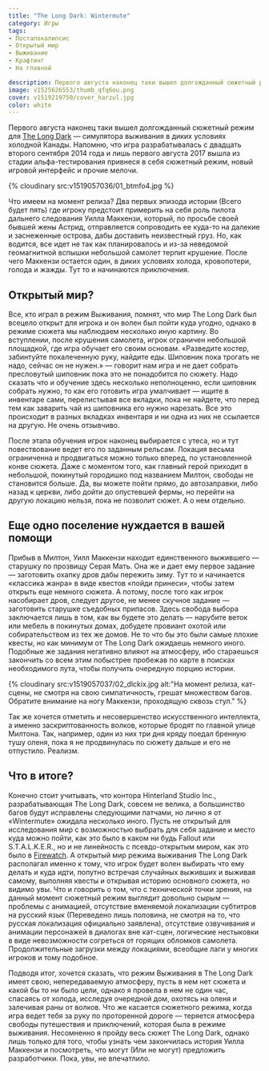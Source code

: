 ```yaml
---
title: "The Long Dark: Wintermute"
category: Игры
tags:
- Постапокалипсис
- Открытый мир
- Выживание
- Крафтинг
- На главной

description: Первого августа наконец таки вышел долгожданный сюжетный режим для The Long Dark — симулятора выживания в диких условиях холодной Канады. 
image: v1525626553/thumb_qfq6ou.png
cover: v1519219750/cover_harzul.jpg
color: white
---
```


Первого августа наконец таки вышел долгожданный сюжетный режим для [The Long Dark][1] — симулятора выживания в диких условиях холодной Канады. Напомню, что игра разрабатывалась с двадцать второго сентября 2014 года и лишь первого августа 2017 вышла из стадии альфа-тестирования привнеся в себя сюжетный режим, новый игровой интерфейс и прочие мелочи.

<!-- more -->

{% cloudinary src:v1519057036/01_btmfo4.jpg %}

Что имеем на момент релиза? Два первых эпизода истории (Всего будет пять) где игроку предстоит примерить на себя роль пилота дальнего следования Уилла Маккензи, который, по просьбе своей бывшей жены Астрид, отправляется сопроводить ее куда-то на далекие и заснеженные острова, дабы доставить неизвестный груз. Но, как водится, все идет не так как планировалось и из-за неведомой геомагнитной вспышки небольшой самолет терпит крушение. После чего Маккензи остается один, в диких условиях холода, кровопотери, голода и жажды. Тут то и начинаются приключения.

<!-- more -->

## Открытый мир?

Все, кто играл в режим Выживания, помнят, что мир The Long Dark был всецело открыт для игрока и он волен был пойти куда угодно, однако в режиме сюжета мы наблюдаем несколько иную картину. Во вступлении, после крушения самолета, игрок ограничен небольшой площадкой, где игра обучает его своим основам. «Разведите костер, забинтуйте покалеченную руку, найдите еды. Шиповник пока трогать не надо, сейчас он не нужен.» — говорит нам игра и не дает собрать пресловутый шиповник пока это не понадобится по сюжету. Надо сказать что и обучение здесь несколько неполноценно, если шиповник собрать нужно, то как его готовить игра умалчивает — ищите в инвентаре сами, перелистывая все вкладки, пока не найдете, что перед тем как заварить чай из шиповника его нужно нарезать. Все это происходит в разных вкладках инвентаря и ни одна из них не ссылается на другую. Не очень отзывчиво.

После этапа обучения игрок наконец выбирается с утеса, но и тут повествование ведет его по заданным рельсам. Локация весьма ограниченна и продвигаться можно только вперед, по установленной конве сюжета. Даже с моментом того, как главный герой приходит в небольшой, покинутый городишко под названием Милтон, свободы не становится больше. Да, вы можете пойти прямо, до автозаправки, либо назад к церкви, либо дойти до опустевшей фермы, но перейти на другую локацию нельзя, пока не позволит сюжет. А о нем отдельно.

## Еще одно поселение нуждается в вашей помощи

Прибыв в Милтон, Уилл Маккензи находит единственного выжившего — старушку по прозвищу Серая Мать. Она же и дает ему первое задание — заготовить охапку дров дабы пережить зиму. Тут то и начинается «классика жанра» в виде квестов «пойди принеси», чтобы затем открыть еще немного сюжета. А потому, после того как игрок насобирает дров, следует другое, не менее скучное задание — заготовить старушке съедобных припасов. Здесь свобода выбора заключается лишь в том, как вы будете это делать — нарубите веток или мебель в покинутых домах, добудете провиант охотой или собирательством из тех же домов. Не то что бы это были самые плохие квесты, но как минимум от The Long Dark ожидаешь немного иного. Подобные же задания негативно влияют на атмосферу, ибо стараешься закончить со всем этим побыстрее пробежав по карте в поисках необходимого лута, чтобы получить очередную порцию истории.

{% cloudinary src:v1519057037/02_dlckix.jpg alt:"На момент релиза, кат-сцены, не смотря на свою симпатичность, грешат множеством багов. Обратите внимание на ногу Маккензи, проходящую сквозь стул." %}

Так же хочется отметить и несовершенство искусственного интеллекта, а именно заскриптованность волков, которые бродят по главной улице Милтона. Так, например, один из них три дня кряду поедал бренную тушу оленя, пока я не продвинулась по сюжету дальше и его не отпустило. Реализм.

## Что в итоге?

Конечно стоит учитывать, что контора Hinterland Studio Inc., разрабатывающая The Long Dark, совсем не велика, а большинство багов будут исправлены следующими патчами, но лично я от «Wintermute» ожидала несколько иного. Пусть не открытый для исследования мир с возможностью выбрать для себя задание и место куда можно пойти, как это было в каком ни будь Fallout или S.T.A.L.K.E.R., но и не линейность с псевдо-открытым миром, как это было в [Firewatch][2]. А открытый мир режима выживания The Long Dark располагал именно к тому, что игрок будет волен выбирать что ему делать и куда идти, попутно встречая случайных выживших и выживая самому, выполняя квесты и открывая историю основного сюжета, но видимо увы. Что и говорить о том, что с технической точки зрения, на данный момент сюжетный режим выглядит довольно сырым — проблемы с анимацией, отсутствие вменяемой локализации субтитров на русский язык (Переведено лишь половина, не смотря на то, что русская локализация официально заявлена), отсутствие озвучивания и анимации персонажей в диалогах вне кат-сцен, логические нестыковки в виде невозможности согреться от горящих обломков самолета. Продолжительные загрузки между локациями, всеобщие лаги у многих игроков и тому подобное.

Подводя итог, хочется сказать, что режим Выживания в The Long Dark имеет свою, непередаваемую атмосферу, пусть в нем нет сюжета и какой бы то ни было цели, однако я провела в нем не один час, спасаясь от холода, исследуя очередной дом, охотясь на оленя и залечивая раны от волков. Что же касается сюжетного режима, когда игра ведет тебя за руку по проторенной дороге — теряется атмосфера свободы путешествия и приключений, которая была в режиме выживания. Несомненно я пройду весь сюжет The Long Dark, однако лишь только для того, чтобы узнать чем закончилась история Уилла Маккензи и посмотреть, что могут (Или не могут) предложить разработчики. Пока, увы, не впечатлило.

[1]:    /blog/the-long-dark/
[2]:    /blog/firewatch/